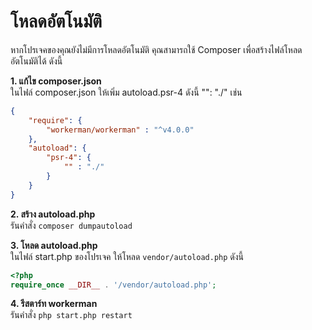 # โหลดอัตโนมัติ

หากโปรเจคของคุณยังไม่มีการโหลดอัตโนมัติ คุณสามารถใช้ Composer เพื่อสร้างไฟล์โหลดอัตโนมัติได้ ดังนี้

**1. แก้ไข composer.json**  
ในไฟล์ composer.json ให้เพิ่ม autoload.psr-4 ดังนี้ "": "./" เช่น
```json
{
    "require": {
        "workerman/workerman" : "^v4.0.0"
    },
    "autoload": {
        "psr-4": {
            "" : "./"
        }
    }
}
```

**2. สร้าง autoload.php**  
รันคำสั่ง `composer dumpautoload`

**3. โหลด autoload.php**  
ในไฟล์ start.php ของโปรเจค ให้โหลด `vendor/autoload.php` ดังนี้
```php
<?php
require_once __DIR__ . '/vendor/autoload.php';
```

**4. รีสตาร์ท workerman**  
รันคำสั่ง `php start.php restart`
